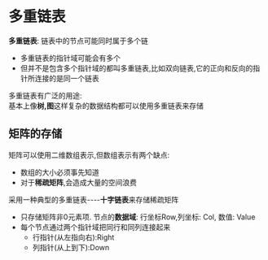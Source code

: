# 多重链表

**多重链表**: 链表中的节点可能同时属于多个链

* 多重链表的指针域可能会有多个
* 但并不是包含多个指针域的都叫多重链表,比如双向链表,它的正向和反向的指针所连接的是同一个链表

多重链表有广泛的用途:  
基本上像**树,图**这样复杂的数据结构都可以使用多重链表来存储

## 矩阵的存储

矩阵可以使用二维数组表示,但数组表示有两个缺点:

* 数组的大小必须事先知道
* 对于**稀疏矩阵**,会造成大量的空间浪费

采用一种典型的多重链表----**十字链表**来存储稀疏矩阵

* 只存储矩阵非0元素项. 节点的**数据域**: 行坐标Row,列坐标: Col, 数值: Value
* 每个节点通过两个指针域把同行和同列连接起来
  * 行指针(从左指向右):Right
  * 列指针(从上到下):Down
